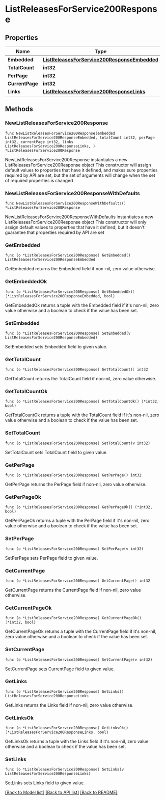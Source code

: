 # ListReleasesForService200Response

## Properties

Name | Type | Description | Notes
------------ | ------------- | ------------- | -------------
**Embedded** | [**ListReleasesForService200ResponseEmbedded**](ListReleasesForService200ResponseEmbedded.md) |  | 
**TotalCount** | **int32** |  | 
**PerPage** | **int32** |  | 
**CurrentPage** | **int32** |  | 
**Links** | [**ListReleasesForService200ResponseLinks**](ListReleasesForService200ResponseLinks.md) |  | 

## Methods

### NewListReleasesForService200Response

`func NewListReleasesForService200Response(embedded ListReleasesForService200ResponseEmbedded, totalCount int32, perPage int32, currentPage int32, links ListReleasesForService200ResponseLinks, ) *ListReleasesForService200Response`

NewListReleasesForService200Response instantiates a new ListReleasesForService200Response object
This constructor will assign default values to properties that have it defined,
and makes sure properties required by API are set, but the set of arguments
will change when the set of required properties is changed

### NewListReleasesForService200ResponseWithDefaults

`func NewListReleasesForService200ResponseWithDefaults() *ListReleasesForService200Response`

NewListReleasesForService200ResponseWithDefaults instantiates a new ListReleasesForService200Response object
This constructor will only assign default values to properties that have it defined,
but it doesn't guarantee that properties required by API are set

### GetEmbedded

`func (o *ListReleasesForService200Response) GetEmbedded() ListReleasesForService200ResponseEmbedded`

GetEmbedded returns the Embedded field if non-nil, zero value otherwise.

### GetEmbeddedOk

`func (o *ListReleasesForService200Response) GetEmbeddedOk() (*ListReleasesForService200ResponseEmbedded, bool)`

GetEmbeddedOk returns a tuple with the Embedded field if it's non-nil, zero value otherwise
and a boolean to check if the value has been set.

### SetEmbedded

`func (o *ListReleasesForService200Response) SetEmbedded(v ListReleasesForService200ResponseEmbedded)`

SetEmbedded sets Embedded field to given value.


### GetTotalCount

`func (o *ListReleasesForService200Response) GetTotalCount() int32`

GetTotalCount returns the TotalCount field if non-nil, zero value otherwise.

### GetTotalCountOk

`func (o *ListReleasesForService200Response) GetTotalCountOk() (*int32, bool)`

GetTotalCountOk returns a tuple with the TotalCount field if it's non-nil, zero value otherwise
and a boolean to check if the value has been set.

### SetTotalCount

`func (o *ListReleasesForService200Response) SetTotalCount(v int32)`

SetTotalCount sets TotalCount field to given value.


### GetPerPage

`func (o *ListReleasesForService200Response) GetPerPage() int32`

GetPerPage returns the PerPage field if non-nil, zero value otherwise.

### GetPerPageOk

`func (o *ListReleasesForService200Response) GetPerPageOk() (*int32, bool)`

GetPerPageOk returns a tuple with the PerPage field if it's non-nil, zero value otherwise
and a boolean to check if the value has been set.

### SetPerPage

`func (o *ListReleasesForService200Response) SetPerPage(v int32)`

SetPerPage sets PerPage field to given value.


### GetCurrentPage

`func (o *ListReleasesForService200Response) GetCurrentPage() int32`

GetCurrentPage returns the CurrentPage field if non-nil, zero value otherwise.

### GetCurrentPageOk

`func (o *ListReleasesForService200Response) GetCurrentPageOk() (*int32, bool)`

GetCurrentPageOk returns a tuple with the CurrentPage field if it's non-nil, zero value otherwise
and a boolean to check if the value has been set.

### SetCurrentPage

`func (o *ListReleasesForService200Response) SetCurrentPage(v int32)`

SetCurrentPage sets CurrentPage field to given value.


### GetLinks

`func (o *ListReleasesForService200Response) GetLinks() ListReleasesForService200ResponseLinks`

GetLinks returns the Links field if non-nil, zero value otherwise.

### GetLinksOk

`func (o *ListReleasesForService200Response) GetLinksOk() (*ListReleasesForService200ResponseLinks, bool)`

GetLinksOk returns a tuple with the Links field if it's non-nil, zero value otherwise
and a boolean to check if the value has been set.

### SetLinks

`func (o *ListReleasesForService200Response) SetLinks(v ListReleasesForService200ResponseLinks)`

SetLinks sets Links field to given value.



[[Back to Model list]](../README.md#documentation-for-models) [[Back to API list]](../README.md#documentation-for-api-endpoints) [[Back to README]](../README.md)


